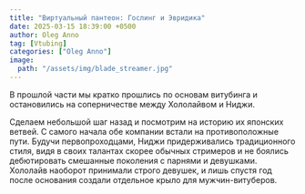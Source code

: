 ```yaml
---
title: "Виртуальный пантеон: Гослинг и Эвридика"
date: 2025-03-15 18:39:00 +0500
author: Oleg Anno
tag: [Vtubing]
categories: ["Oleg Anno"]
image:
  path: "/assets/img/blade_streamer.jpg"
---
```


В прошлой части мы кратко прошлись по основам витубинга и остановились на соперничестве между Хололайвом и Ниджи. 

Сделаем небольшой шаг назад и посмотрим на историю их японских ветвей. С самого начала обе компании встали на противоположные пути. Будучи первопроходцами, Ниджи придерживались традиционного стиля, видя в своих талантах скорее обычных стримеров и не боялись дебютировать смешанные поколения с парнями и девушками. Хололайв наоборот принимали строго девушек, и лишь спустя год после основания создали отдельное крыло для мужчин-витуберов.
